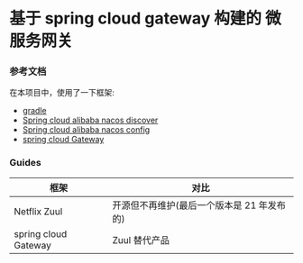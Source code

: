 # 基于 spring cloud gateway 构建的 微服务网关

### 参考文档

在本项目中，使用了一下框架:

- [gradle](https://docs.gradle.org)
- [Spring cloud alibaba nacos discover](https://github.com/alibaba/spring-cloud-alibaba/blob/2.2.x/spring-cloud-alibaba-examples/nacos-example/nacos-discovery-example/readme-zh.md)
- [Spring cloud alibaba nacos config](https://github.com/alibaba/spring-cloud-alibaba/blob/2.2.x/spring-cloud-alibaba-examples/nacos-example/nacos-config-example/readme-zh.md)
- [spring cloud Gateway](https://docs.spring.io/spring-cloud-gateway/docs/current/reference/html/)

### Guides

| 框架                 | 对比                                       |
| -------------------- | ------------------------------------------ |
| Netflix Zuul         | 开源但不再维护(最后一个版本是 21 年发布的) |
| spring cloud Gateway | Zuul 替代产品                              |
